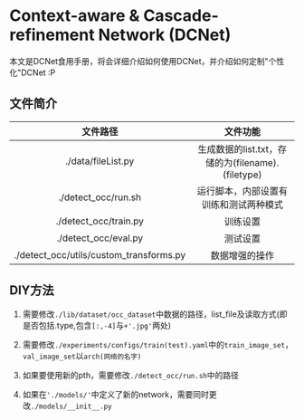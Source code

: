 # Context-aware & Cascade-refinement Network (DCNet)

本文是DCNet食用手册，将会详细介绍如何使用DCNet，并介绍如何定制"个性化"DCNet :P

## 文件简介

文件路径 | 文件功能
:---: | :---:
./data/fileList.py | 生成数据的list.txt，存储的为(filename).(filetype)
./detect_occ/run.sh | 运行脚本，内部设置有训练和测试两种模式
./detect_occ/train.py | 训练设置
./detect_occ/eval.py | 测试设置
./detect_occ/utils/custom_transforms.py | 数据增强的操作


## DIY方法

1. 需要修改`./lib/dataset/occ_dataset`中数据的路径，list_file及读取方式(即是否包括.type,包含`[:,-4]`与`+'.jpg'`两处)

2. 需要修改`./experiments/configs/train(test).yaml`中的`train_image_set`，`val_image_set`以`arch(网络的名字)`

3. 如果要使用新的pth，需要修改`./detect_occ/run.sh`中的路径

4. 如果在`'./models/'`中定义了新的network，需要同时更改`./models/__init__.py`
